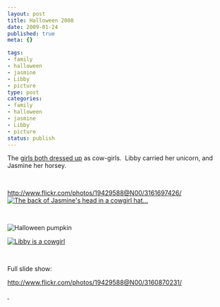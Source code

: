 ```yaml
--- 
layout: post
title: Halloween 2008
date: 2009-01-24
published: true
meta: {}

tags: 
- family
- halloween
- jasmine
- Libby
- picture
type: post
categories: 
- family
- halloween
- jasmine
- Libby
- picture
status: publish
---
```



The [girls both dressed up](http://blog-family.andyeick.com/post/2008/10/Happy-Halloween-2008-from-Jasmine-and-Libby.aspx) as cow-girls.  Libby carried her unicorn, and Jasmine her horsey.

 

 

 

<http://www.flickr.com/photos/19429588@N00/3161697426/>[![The back of Jasmine's head in a cowgirl hat...](http://media.eick.us/2011/05/3160870231_440bc4cb9e.jpg)](http://www.flickr.com/photos/19429588@N00/3160870231/ "The back of Jasmine's head in a cowgirl hat...")

 

 

 

![Halloween pumpkin](http://media.eick.us/2011/05/3161697426_a62f5ae6f5.jpg)
 

[![Libby is a cowgirl](http://media.eick.us/2011/05/3160885523_12053196ff.jpg)](http://www.flickr.com/photos/19429588@N00/3160885523/ "Libby is a cowgirl")

 

 

 

Full slide show:

 



 

<http://www.flickr.com/photos/19429588@N00/3160870231/>

 

[ ](http://www.flickr.com/photos/19429588@N00/3161697426/ "Halloween pumpkin")

